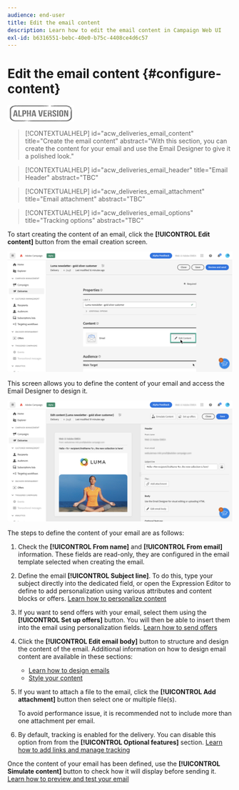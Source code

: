 ```yaml
---
audience: end-user
title: Edit the email content
description: Learn how to edit the email content in Campaign Web UI
exl-id: b6316551-bebc-40e0-b75c-4408ce4d6c57
---
```

# Edit the email content {#configure-content}

![](../assets/do-not-localize/badge.png)

>[!CONTEXTUALHELP]
>id="acw_deliveries_email_content"
>title="Create the email content"
>abstract="With this section, you can create the content for your email and use the Email Designer to give it a polished look."

>[!CONTEXTUALHELP]
>id="acw_deliveries_email_header"
>title="Email Header"
>abstract="TBC"

>[!CONTEXTUALHELP]
>id="acw_deliveries_email_attachment"
>title="Email attachment"
>abstract="TBC"

>[!CONTEXTUALHELP]
>id="acw_deliveries_email_options"
>title="Tracking options"
>abstract="TBC"

To start creating the content of an email, click the **[!UICONTROL Edit content]** button from the email creation screen.

![](assets/edit-content.png)

This screen allows you to define the content of your email and access the Email Designer to design it.

![](assets/content-dashboard.png)

The steps to define the content of your email are as follows:

1. Check the **[!UICONTROL From name]** and **[!UICONTROL From email]** information. These fields are read-only, they are configured in the email template selected when creating the email.

1. Define the email **[!UICONTROL Subject line]**. To do this, type your subject directly into the dedicated field, or open the Expression Editor to define to add personalization using various attributes and content blocks or offers. [Learn how to personalize content](../personalization/personalize.md)

1. If you want to send offers with your email, select them using the **[!UICONTROL Set up offers]** button. You will then be able to insert them into the email using personalization fields. [Learn how to send offers](offers.md)

1. Click the **[!UICONTROL Edit email body]** button to structure and design the content of the email. Additional information on how to design email content are available in these sections:

    * [Learn how to design emails](create-email-content.md)
    * [Style your content](get-started-email-style.md)

1. If you want to attach a file to the email, click the **[!UICONTROL Add attachment]** button then select one or multiple file(s).
    
    To avoid performance issue, it is recommended not to include more than one attachment per email. 

    <!--limitation on size + number of files?-->

1. By default, tracking is enabled for the delivery. You can disable this option from from the **[!UICONTROL Optional features]** section. [Learn how to add links and manage tracking](message-tracking.md)

Once the content of your email has been defined, use the **[!UICONTROL Simulate content]** button to check how it will display before sending it. [Learn how to preview and test your email](../preview-test/preview-test.md)
